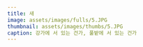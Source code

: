```yaml
---
title: 새
image: assets/images/fulls/5.JPG
thumbnail: assets/images/thumbs/5.JPG
caption: 강가에 서 있는 건가, 풀밭에 서 있는 건가
---
```

